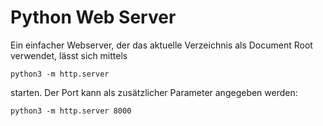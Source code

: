 # Python Web Server

Ein einfacher Webserver, der das aktuelle Verzeichnis als Document Root verwendet, lässt sich mittels
```
python3 -m http.server
```
starten. Der Port kann als zusätzlicher Parameter angegeben werden:
```
python3 -m http.server 8000
```